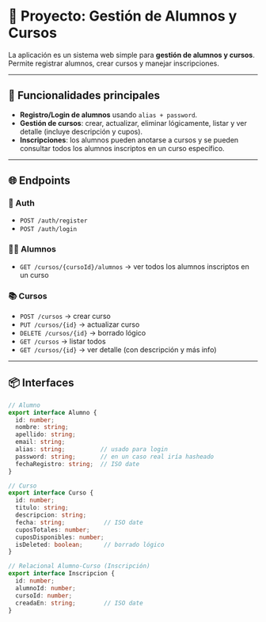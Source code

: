 # 📘 Proyecto: Gestión de Alumnos y Cursos

La aplicación es un sistema web simple para **gestión de alumnos y cursos**.  
Permite registrar alumnos, crear cursos y manejar inscripciones.

---

## 🚀 Funcionalidades principales
- **Registro/Login de alumnos** usando `alias + password`.  
- **Gestión de cursos**: crear, actualizar, eliminar lógicamente, listar y ver detalle (incluye descripción y cupos).  
- **Inscripciones**: los alumnos pueden anotarse a cursos y se pueden consultar todos los alumnos inscriptos en un curso específico.  

---

## 🌐 Endpoints

### 🔑 Auth
- `POST /auth/register`
- `POST /auth/login`

### 👨‍🎓 Alumnos
- `GET /cursos/{cursoId}/alumnos` → ver todos los alumnos inscriptos en un curso

### 📚 Cursos
- `POST /cursos` → crear curso  
- `PUT /cursos/{id}` → actualizar curso  
- `DELETE /cursos/{id}` → borrado lógico  
- `GET /cursos` → listar todos  
- `GET /cursos/{id}` → ver detalle (con descripción y más info)  

---

## 📦 Interfaces

```ts
// Alumno
export interface Alumno {
  id: number;
  nombre: string;
  apellido: string;
  email: string;
  alias: string;          // usado para login
  password: string;       // en un caso real iría hasheado
  fechaRegistro: string;  // ISO date
}

// Curso
export interface Curso {
  id: number;
  titulo: string;
  descripcion: string;
  fecha: string;           // ISO date
  cuposTotales: number;
  cuposDisponibles: number;
  isDeleted: boolean;      // borrado lógico
}

// Relacional Alumno-Curso (Inscripción)
export interface Inscripcion {
  id: number;
  alumnoId: number;
  cursoId: number;
  creadaEn: string;        // ISO date
}
